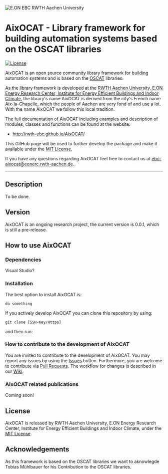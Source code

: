 ![E.ON EBC RWTH Aachen University](./doc/_static/EBC_Logo.png)

# AixOCAT - Library framework for building automation systems based on the OSCAT libraries

[![License](http://img.shields.io/:license-mit-blue.svg)](http://doge.mit-license.org)

AixOCAT is an open source community library framework for building automation systems and is based on the [OSCAT](http://www.oscat.de/) libraries.

As the library framework is developed at the [RWTH Aachen University, E.ON Energy Research Center, Institute
for Energy Efficient Buildings and Indoor Climate](https://www.ebc.eonerc.rwth-aachen.de/cms/~dmzz/E-ON-ERC-EBC/?lidx=1), the library's name AixOCAT is derived from the city's French 
name Aix-la-Chapelle, which the people of Aachen are very fond of and use a lot. 
With the name AixOCAT we follow this local tradition.

The full documentation of AixOCAT including examples and description of modules,
classes and functions can be found at the website:

 * http://rwth-ebc.github.io/AixOCAT/

This GitHub page will be used to further develop the package and make it
available under the
[MIT License](https://github.com/RWTH-EBC/AixoCAT/blob/master/License.md).

If you have any questions regarding AixOCAT feel free to contact us at
[ebc-aixocat@eonerc.rwth-aachen.de](mailto:ebc-aixocat@eonerc.rwth-aachen.de).

---

## Description

To be done.

## Version

AixOCAT is an ongoing research project, the current version is 0.0.1, which is
still a pre-release.

## How to use AixOCAT

### Dependencies

Visual Studio?

### Installation

The best option to install AixOCAT is:

`do something`

If you actively develop AixOCAT you can clone this repository by using:

 `git clone [SSH-Key/Https]`

and then run:

### How to contribute to the development of AixOCAT
You are invited to contribute to the development of AixOCAT. You may report any issues by using the 
[Issues](https://github.com/RWTH-EBC/AixOCAT/issues) button.
Furthermore, you are welcome to contribute via [Pull Requests](https://github.com/RWTH-EBC/AixOCAT/pulls).
The workflow for changes is described in our [Wiki](https://github.com/RWTH-EBC/AixOCAT/wiki).

### AixOCAT related publications

Coming soon!

## License

AixOCAT is released by RWTH Aachen University, E.ON Energy
Research Center, Institute for Energy Efficient Buildings and Indoor Climate,
under the
[MIT License](https://github.com/RWTH-EBC/AixOCAT/blob/master/License.md).

## Acknowledgements

As this framework is based on the OSCAT libraries we want to aknowlegde Tobias Mühlbauer for his Contribution to the OSCAT libraries.
